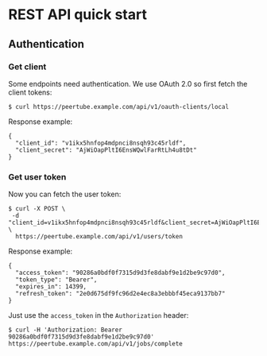 # REST API quick start

## Authentication

### Get client

Some endpoints need authentication. We use OAuth 2.0 so first fetch the client tokens:

```
$ curl https://peertube.example.com/api/v1/oauth-clients/local
```

Response example:

```
{
  "client_id": "v1ikx5hnfop4mdpnci8nsqh93c45rldf",
  "client_secret": "AjWiOapPltI6EnsWQwlFarRtLh4u8tDt"
}
```

### Get user token

Now you can fetch the user token:

```
$ curl -X POST \
 -d "client_id=v1ikx5hnfop4mdpnci8nsqh93c45rldf&client_secret=AjWiOapPltI6EnsWQwlFarRtLh4u8tDt&grant_type=password&response_type=code&username=your_user&password=your_password" \
  https://peertube.example.com/api/v1/users/token
```

Response example:

```
{
  "access_token": "90286a0bdf0f7315d9d3fe8dabf9e1d2be9c97d0",
  "token_type": "Bearer",
  "expires_in": 14399,
  "refresh_token": "2e0d675df9fc96d2e4ec8a3ebbbf45eca9137bb7"
}
```

Just use the `access_token` in the `Authorization` header:

```
$ curl -H 'Authorization: Bearer 90286a0bdf0f7315d9d3fe8dabf9e1d2be9c97d0' https://peertube.example.com/api/v1/jobs/complete
```